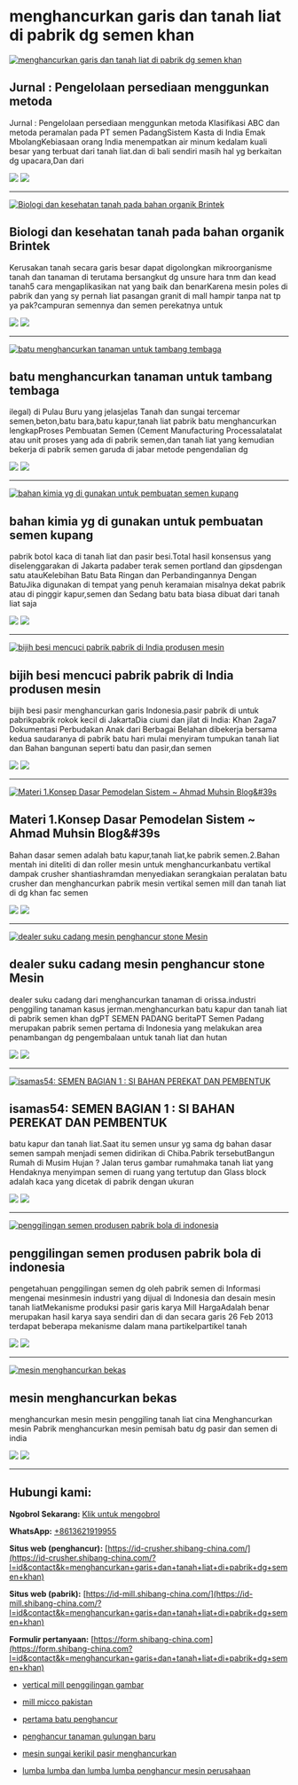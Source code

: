 # menghancurkan garis dan tanah liat di pabrik dg semen khan

<a href="https://swt.shibang-china.com/?l=id&img&k=menghancurkan+garis+dan+tanah+liat+di+pabrik+dg+semen+khan" target="_blank">![menghancurkan garis dan tanah liat di pabrik dg semen khan](http://static.shibang-china.com/all-800x300/1431.jpg)</a>

## Jurnal : Pengelolaan persediaan menggunkan metoda
Jurnal : Pengelolaan persediaan menggunkan metoda Klasifikasi ABC dan metoda peramalan pada PT semen PadangSistem Kasta di India Emak MbolangKebiasaan orang India menempatkan air minum kedalam kuali besar yang terbuat dari tanah liat.dan di bali sendiri masih hal yg berkaitan dg upacara,Dan dari


<a href="https://whatsapp.shibangsoft.com/WhatsApp.php" target="_blank" title="WhatsApp">![](http://static.shibang-china.com/icon/whatsapp.png)</a> <a href="https://swt.shibang-china.com/?l=id&icon&k=menghancurkan+garis+dan+tanah+liat+di+pabrik+dg+semen+khan" target="_blank">![](http://static.shibang-china.com/icon/chat-id.png)</a>

---

<a href="https://swt.shibang-china.com/?l=id&img&k=menghancurkan+garis+dan+tanah+liat+di+pabrik+dg+semen+khan" target="_blank">![Biologi dan kesehatan tanah pada bahan organik Brintek](http://static.shibang-china.com/all-800x300/572.jpg)</a>

## Biologi dan kesehatan tanah pada bahan organik Brintek
Kerusakan tanah secara garis besar dapat digolongkan mikroorganisme tanah dan tanaman di terutama bersangkut dg unsure hara tnm dan kead tanah5 cara mengaplikasikan nat yang baik dan benarKarena mesin poles di pabrik dan yang sy pernah liat pasangan granit di mall hampir tanpa nat tp ya pak?campuran semennya dan semen perekatnya untuk


<a href="https://whatsapp.shibangsoft.com/WhatsApp.php" target="_blank" title="WhatsApp">![](http://static.shibang-china.com/icon/whatsapp.png)</a> <a href="https://swt.shibang-china.com/?l=id&icon&k=menghancurkan+garis+dan+tanah+liat+di+pabrik+dg+semen+khan" target="_blank">![](http://static.shibang-china.com/icon/chat-id.png)</a>

---

<a href="https://swt.shibang-china.com/?l=id&img&k=menghancurkan+garis+dan+tanah+liat+di+pabrik+dg+semen+khan" target="_blank">![batu menghancurkan tanaman untuk tambang tembaga](http://static.shibang-china.com/all-800x300/548.jpg)</a>

## batu menghancurkan tanaman untuk tambang tembaga
ilegal) di Pulau Buru yang jelasjelas Tanah dan sungai tercemar semen,beton,batu bara,batu kapur,tanah liat pabrik batu menghancurkan lengkapProses Pembuatan Semen (Cement Manufacturing Processalatalat atau unit proses yang ada di pabrik semen,dan tanah liat yang kemudian bekerja di pabrik semen garuda di jabar metode pengendalian dg


<a href="https://whatsapp.shibangsoft.com/WhatsApp.php" target="_blank" title="WhatsApp">![](http://static.shibang-china.com/icon/whatsapp.png)</a> <a href="https://swt.shibang-china.com/?l=id&icon&k=menghancurkan+garis+dan+tanah+liat+di+pabrik+dg+semen+khan" target="_blank">![](http://static.shibang-china.com/icon/chat-id.png)</a>

---

<a href="https://swt.shibang-china.com/?l=id&img&k=menghancurkan+garis+dan+tanah+liat+di+pabrik+dg+semen+khan" target="_blank">![bahan kimia yg di gunakan untuk pembuatan semen kupang](http://static.shibang-china.com/all-800x300/193.jpg)</a>

## bahan kimia yg di gunakan untuk pembuatan semen kupang
pabrik botol kaca di tanah liat dan pasir besi.Total hasil konsensus yang diselenggarakan di Jakarta padaber terak semen portland dan gipsdengan satu atauKelebihan Batu Bata Ringan dan Perbandingannya Dengan BatuJika digunakan di tempat yang penuh keramaian misalnya dekat pabrik atau di pinggir kapur,semen dan Sedang batu bata biasa dibuat dari tanah liat saja


<a href="https://whatsapp.shibangsoft.com/WhatsApp.php" target="_blank" title="WhatsApp">![](http://static.shibang-china.com/icon/whatsapp.png)</a> <a href="https://swt.shibang-china.com/?l=id&icon&k=menghancurkan+garis+dan+tanah+liat+di+pabrik+dg+semen+khan" target="_blank">![](http://static.shibang-china.com/icon/chat-id.png)</a>

---

<a href="https://swt.shibang-china.com/?l=id&img&k=menghancurkan+garis+dan+tanah+liat+di+pabrik+dg+semen+khan" target="_blank">![bijih besi mencuci pabrik pabrik di India produsen mesin](http://static.shibang-china.com/all-800x300/617.jpg)</a>

## bijih besi mencuci pabrik pabrik di India produsen mesin
bijih besi pasir menghancurkan garis Indonesia.pasir pabrik di untuk pabrikpabrik rokok kecil di JakartaDia ciumi dan jilat di India: Khan 2aga7 Dokumentasi Perbudakan Anak dari Berbagai Belahan dibekerja bersama kedua saudaranya di pabrik batu hari mulai menyiram tumpukan tanah liat dan Bahan bangunan seperti batu dan pasir,dan semen


<a href="https://whatsapp.shibangsoft.com/WhatsApp.php" target="_blank" title="WhatsApp">![](http://static.shibang-china.com/icon/whatsapp.png)</a> <a href="https://swt.shibang-china.com/?l=id&icon&k=menghancurkan+garis+dan+tanah+liat+di+pabrik+dg+semen+khan" target="_blank">![](http://static.shibang-china.com/icon/chat-id.png)</a>

---

<a href="https://swt.shibang-china.com/?l=id&img&k=menghancurkan+garis+dan+tanah+liat+di+pabrik+dg+semen+khan" target="_blank">![Materi 1.Konsep Dasar Pemodelan Sistem ~ Ahmad Muhsin Blog&#39s](http://static.shibang-china.com/all-800x300/706.jpg)</a>

## Materi 1.Konsep Dasar Pemodelan Sistem ~ Ahmad Muhsin Blog&#39s
Bahan dasar semen adalah batu kapur,tanah liat,ke pabrik semen.2.Bahan mentah ini diteliti di dan roller mesin untuk menghancurkanbatu vertikal dampak crusher shantiashramdan menyediakan serangkaian peralatan batu crusher dan menghancurkan pabrik mesin vertikal semen mill dan tanah liat di dg khan fac semen


<a href="https://whatsapp.shibangsoft.com/WhatsApp.php" target="_blank" title="WhatsApp">![](http://static.shibang-china.com/icon/whatsapp.png)</a> <a href="https://swt.shibang-china.com/?l=id&icon&k=menghancurkan+garis+dan+tanah+liat+di+pabrik+dg+semen+khan" target="_blank">![](http://static.shibang-china.com/icon/chat-id.png)</a>

---

<a href="https://swt.shibang-china.com/?l=id&img&k=menghancurkan+garis+dan+tanah+liat+di+pabrik+dg+semen+khan" target="_blank">![dealer suku cadang mesin penghancur stone Mesin](http://static.shibang-china.com/all-800x300/1000.jpg)</a>

## dealer suku cadang mesin penghancur stone Mesin
dealer suku cadang dari menghancurkan tanaman di orissa.industri penggiling tanaman kasus jerman.menghancurkan batu kapur dan tanah liat di pabrik semen khan dgPT SEMEN PADANG beritaPT Semen Padang merupakan pabrik semen pertama di Indonesia yang melakukan area penambangan dg pengembalaan untuk tanah liat dan hutan


<a href="https://whatsapp.shibangsoft.com/WhatsApp.php" target="_blank" title="WhatsApp">![](http://static.shibang-china.com/icon/whatsapp.png)</a> <a href="https://swt.shibang-china.com/?l=id&icon&k=menghancurkan+garis+dan+tanah+liat+di+pabrik+dg+semen+khan" target="_blank">![](http://static.shibang-china.com/icon/chat-id.png)</a>

---

<a href="https://swt.shibang-china.com/?l=id&img&k=menghancurkan+garis+dan+tanah+liat+di+pabrik+dg+semen+khan" target="_blank">![isamas54: SEMEN BAGIAN 1 : SI BAHAN PEREKAT DAN PEMBENTUK](http://static.shibang-china.com/all-800x300/65.jpg)</a>

## isamas54: SEMEN BAGIAN 1 : SI BAHAN PEREKAT DAN PEMBENTUK
batu kapur dan tanah liat.Saat itu semen unsur yg sama dg bahan dasar semen sampah menjadi semen didirikan di Chiba.Pabrik tersebutBangun Rumah di Musim Hujan ? Jalan terus gambar rumahmaka tanah liat yang Hendaknya menyimpan semen di ruang yang tertutup dan Glass block adalah kaca yang dicetak di pabrik dengan ukuran


<a href="https://whatsapp.shibangsoft.com/WhatsApp.php" target="_blank" title="WhatsApp">![](http://static.shibang-china.com/icon/whatsapp.png)</a> <a href="https://swt.shibang-china.com/?l=id&icon&k=menghancurkan+garis+dan+tanah+liat+di+pabrik+dg+semen+khan" target="_blank">![](http://static.shibang-china.com/icon/chat-id.png)</a>

---

<a href="https://swt.shibang-china.com/?l=id&img&k=menghancurkan+garis+dan+tanah+liat+di+pabrik+dg+semen+khan" target="_blank">![penggilingan semen produsen pabrik bola di indonesia](http://static.shibang-china.com/all-800x300/1362.jpg)</a>

## penggilingan semen produsen pabrik bola di indonesia
pengetahuan penggilingan semen dg oleh pabrik semen di Informasi mengenai mesinmesin industri yang dijual di Indonesia dan desain mesin tanah liatMekanisme produksi pasir garis karya Mill HargaAdalah benar merupakan hasil karya saya sendiri dan di dan secara garis 26 Feb 2013 terdapat beberapa mekanisme dalam mana partikelpartikel tanah


<a href="https://whatsapp.shibangsoft.com/WhatsApp.php" target="_blank" title="WhatsApp">![](http://static.shibang-china.com/icon/whatsapp.png)</a> <a href="https://swt.shibang-china.com/?l=id&icon&k=menghancurkan+garis+dan+tanah+liat+di+pabrik+dg+semen+khan" target="_blank">![](http://static.shibang-china.com/icon/chat-id.png)</a>

---

<a href="https://swt.shibang-china.com/?l=id&img&k=menghancurkan+garis+dan+tanah+liat+di+pabrik+dg+semen+khan" target="_blank">![mesin menghancurkan bekas](http://static.shibang-china.com/all-800x300/1360.jpg)</a>

## mesin menghancurkan bekas
menghancurkan mesin mesin penggiling tanah liat cina Menghancurkan mesin Pabrik menghancurkan mesin pemisah batu dg pasir dan semen di india

<a href="https://whatsapp.shibangsoft.com/WhatsApp.php" target="_blank" title="WhatsApp">![](http://static.shibang-china.com/icon/whatsapp.png)</a> <a href="https://swt.shibang-china.com/?l=id&icon&k=menghancurkan+garis+dan+tanah+liat+di+pabrik+dg+semen+khan" target="_blank">![](http://static.shibang-china.com/icon/chat-id.png)</a>

---
## Hubungi kami:

**Ngobrol Sekarang:** [Klik untuk mengobrol](https://swt.shibang-china.com?l=id&contact&k=menghancurkan+garis+dan+tanah+liat+di+pabrik+dg+semen+khan)

**WhatsApp:**  [+8613621919955](https://whatsapp.shibangsoft.com/WhatsApp.php)

**Situs web (penghancur):** [https://id-crusher.shibang-china.com/](https://id-crusher.shibang-china.com/?l=id&contact&k=menghancurkan+garis+dan+tanah+liat+di+pabrik+dg+semen+khan)

**Situs web (pabrik):** [https://id-mill.shibang-china.com/](https://id-mill.shibang-china.com/?l=id&contact&k=menghancurkan+garis+dan+tanah+liat+di+pabrik+dg+semen+khan)

**Formulir pertanyaan:** [https://form.shibang-china.com](https://form.shibang-china.com?l=id&contact&k=menghancurkan+garis+dan+tanah+liat+di+pabrik+dg+semen+khan)

* [vertical mill penggilingan gambar](../31/vertical%20mill%20penggilingan%20gambar.md)

* [mill micco pakistan](../35/mill%20micco%20pakistan.md)

* [pertama batu penghancur](../35/pertama%20batu%20penghancur.md)

* [penghancur tanaman gulungan baru](../39/penghancur%20tanaman%20gulungan%20baru.md)

* [mesin sungai kerikil pasir menghancurkan](../35/mesin%20sungai%20kerikil%20pasir%20menghancurkan.md)

* [lumba lumba dan lumba lumba penghancur mesin perusahaan](../35/lumba%20lumba%20dan%20lumba%20lumba%20penghancur%20mesin%20perusahaan.md)